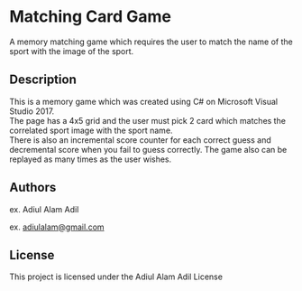 # Matching Card Game

A memory matching game which requires the user to match the name of the sport with the image of the sport.

## Description
This is a memory game which was created using C# on Microsoft Visual Studio 2017. 
<br>
The page has a 4x5 grid and the user must pick 2 card which matches the correlated sport image with the sport name. 
<br>
There is also an incremental score counter for each correct guess and decremental score when you fail to guess correctly. The game also can be replayed as many times as the user wishes.

## Authors

ex. Adiul Alam Adil 

ex. [adiulalam@gmail.com](mailto:adiulalam@gmail.com)


## License

This project is licensed under the Adiul Alam Adil License
